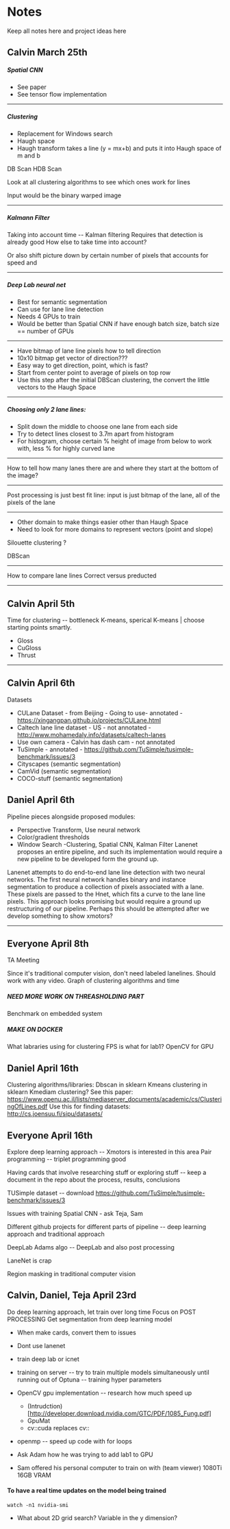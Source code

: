 # Notes
Keep all notes here and project ideas here

## Calvin March 25th

##### Spatial CNN
* See paper
* See tensor flow implementation 	
	
------------------------------------------------------

##### Clustering

* Replacement for Windows search
* Haugh space
* Haugh transform takes a line (y = mx+b) and puts it into Haugh space of m and b

DB Scan
HDB Scan

Look at all clustering algorithms to see which ones work for lines

Input would be the binary warped image

------------------------------------------------------

##### Kalmann Filter 

Taking into account time -- Kalman filtering
	Requires that detection is already good
How else to take time into account?

Or also shift picture down by certain number of pixels that accounts for speed and 

------------------------------------------------------

##### Deep Lab neural net

* Best for semantic segmentation 
* Can use for lane line detection
* Needs 4 GPUs to train 
* Would be better than Spatial CNN if have enough batch size, batch size == number of GPUs

------------------------------------------------------

* Have bitmap of lane line pixels how to tell direction
* 10x10 bitmap get vector of direction???
* Easy way to get direction, point, which is fast?
* Start from center point to average of pixels on top row
* Use this step after the initial DBScan clustering, the convert the little vectors to the Haugh Space

------------------------------------------------------

##### Choosing only 2 lane lines:
* Split down the middle to choose one lane from each side
* Try to detect lines closest to 3.7m apart from histogram
* For histogram, choose certain % height of image from below to work with, less % for highly curved lane

------------------------------------------------------

How to tell how many lanes there are and where they start at the bottom of the image?

------------------------------------------------------

Post processing is just best fit line: input is just bitmap of the lane, all of the pixels of the lane

------------------------------------------------------

* Other domain to make things easier other than Haugh Space
* Need to look for more domains to represent vectors (point and slope)

Silouette clustering ?

DBScan

------------------------------------------------------

How to compare lane lines
Correct versus preducted 

------------------------------------------------------

## Calvin April 5th

Time for clustering -- bottleneck
K-means, sperical K-means | choose starting points smartly.
* Gloss
* CuGloss
* Thrust

------------------------------------------------------

## Calvin April 6th

Datasets
* CULane Dataset - from Beijing - Going to use- annotated - https://xingangpan.github.io/projects/CULane.html
* Caltech lane line dataset - US - not annotated - http://www.mohamedaly.info/datasets/caltech-lanes
* Use own camera - Calvin has dash cam - not annotated
* TuSimple - annotated - https://github.com/TuSimple/tusimple-benchmark/issues/3
* Cityscapes (semantic segmentation)
* CamVid (semantic segmentation)
* COCO-stuff (semantic segmentation)

## Daniel April 6th
Pipeline pieces alongside proposed modules:
* Perspective Transform, Use neural network 
* Color/gradient thresholds
* Window Search -Clustering, Spatial CNN, Kalman Filter
Lanenet proposes an entire pipeline, and such its implementation would require a new pipeline to be developed form the ground up.

Lanenet attempts to do end-to-end lane line detection with two neural networks. The first neural network handles binary and instance segmentation to produce a collection of pixels associated with a lane. These pixels are passed to the Hnet, which fits a curve to the lane line pixels. This approach looks promising but would require a ground up restructuring of our pipeline. Perhaps this should be attempted after we develop something to show xmotors?

------------------------------------------------------

## Everyone April 8th

TA Meeting

Since it's traditional computer vision, don't need labeled lanelines. Should work with any video.
Graph of clustering algorithms and time
##### NEED MORE WORK ON THREASHOLDING PART
Benchmark on embedded system
##### MAKE ON DOCKER
What labraries using for clustering
FPS is what for lab1?
OpenCV for GPU

## Daniel April 16th
Clustering algorithms/libraries:
Dbscan in sklearn
Kmeans clustering in sklearn
Kmediam clustering? See this paper: https://www.openu.ac.il/lists/mediaserver_documents/academic/cs/ClusteringOfLines.pdf
Use this for finding datasets: http://cs.joensuu.fi/sipu/datasets/

## Everyone April 16th

Explore deep learning approach -- Xmotors is interested in this area
Pair programming -- triplet programming good

Having cards that involve researching stuff or exploring stuff -- keep a document in the repo about the process, results, conclusions

TUSimple dataset -- download
https://github.com/TuSimple/tusimple-benchmark/issues/3

Issues with training Spatial CNN - ask Teja, Sam

Different github projects for different parts of pipeline -- deep learning approach and traditional approach

DeepLab
Adams algo -- DeepLab and also post processing

LaneNet is crap

Region masking in traditional computer vision

## Calvin, Daniel, Teja April 23rd

Do deep learning approach, let train over long time
Focus on POST PROCESSING
Get segmentation from deep learning model

* When make cards, convert them to issues

* Dont use lanenet

* train deep lab or icnet

* training on server -- try to train multiple models simultaneously until running out of 
Optuna -- training hyper parameters

* OpenCV gpu implementation -- research how much speed up
	* (Intrudction)[http://developer.download.nvidia.com/GTC/PDF/1085_Fung.pdf]
	* GpuMat
	* cv::cuda replaces cv::

* openmp -- speed up code with for loops

* Ask Adam how he was trying to add lab1 to GPU

* Sam offered his personal computer to train on with (team viewer) 1080Ti 16GB VRAM

#### To have a real time updates on the model being trained

`watch -n1 nvidia-smi`


* What about 2D grid search? Variable in the y dimension?
